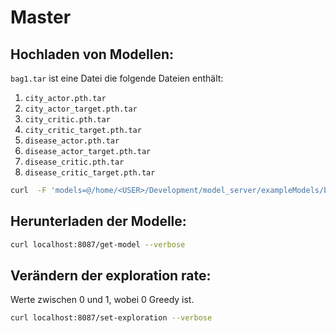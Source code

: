 # Master

## Hochladen von Modellen:
```bag1.tar``` ist eine Datei die folgende Dateien enthält:

1. ```city_actor.pth.tar```
2. ```city_actor_target.pth.tar```
3. ```city_critic.pth.tar```
4. ```city_critic_target.pth.tar```
5. ```disease_actor.pth.tar```
6. ```disease_actor_target.pth.tar```
7. ```disease_critic.pth.tar```
8. ```disease_critic_target.pth.tar```

```bash
curl  -F 'models=@/home/<USER>/Development/model_server/exampleModels/bag1.tar' localhost:8087/models --verbose -H "Authorization: Basic 11843e47-3e1b-45ba-9d09-2d154bb9a73l"
```

## Herunterladen der Modelle:
```bash
curl localhost:8087/get-model --verbose
```

## Verändern der exploration rate:
Werte zwischen 0 und 1, wobei 0 Greedy ist.

```bash
curl localhost:8087/set-exploration --verbose
```
